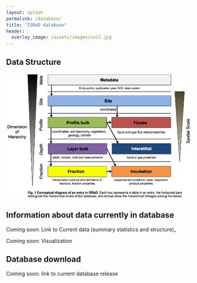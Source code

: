 ```yaml
---
layout: splash
permalink: /database/
title: "ISRaD database"
header:
  overlay_image: /assets/images/soil.jpg
---
```


## Data Structure

![](/assets/images/structure_new.png)

## Information about data currently in database

Coming soon: Link to Current data (summary statistics and structure)_

Coming soon: Visualization

## Database download

Coming soon: link to current database release